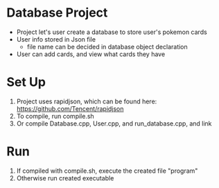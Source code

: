 # Database Project 
- Project let's user create a database to store user's pokemon cards
- User info stored in Json file 
	- file name can be decided in database object declaration
- User can add cards, and view what cards they have

# Set Up
1. Project uses rapidjson, which can be found here: https://github.com/Tencent/rapidjson 
2. To compile, run compile.sh
3. Or compile Database.cpp, User.cpp, and run_database.cpp, and link

# Run
1. If compiled with compile.sh, execute the created file "program"
2. Otherwise run created executable
